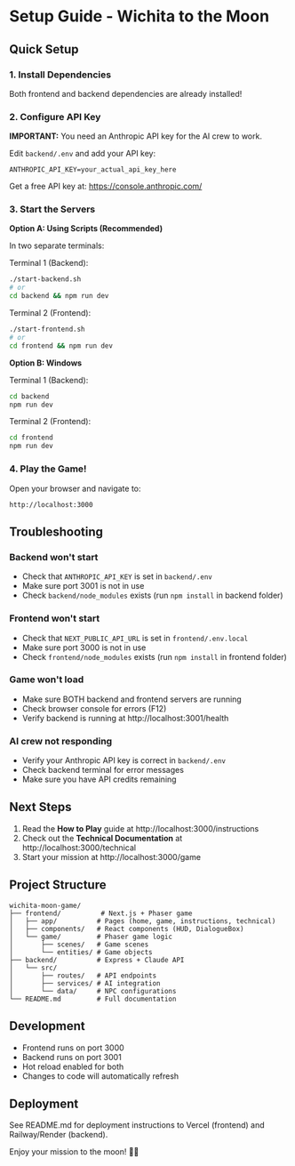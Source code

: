 # Setup Guide - Wichita to the Moon

## Quick Setup

### 1. Install Dependencies

Both frontend and backend dependencies are already installed!

### 2. Configure API Key

**IMPORTANT:** You need an Anthropic API key for the AI crew to work.

Edit `backend/.env` and add your API key:
```
ANTHROPIC_API_KEY=your_actual_api_key_here
```

Get a free API key at: https://console.anthropic.com/

### 3. Start the Servers

**Option A: Using Scripts (Recommended)**

In two separate terminals:

Terminal 1 (Backend):
```bash
./start-backend.sh
# or
cd backend && npm run dev
```

Terminal 2 (Frontend):
```bash
./start-frontend.sh
# or
cd frontend && npm run dev
```

**Option B: Windows**

Terminal 1 (Backend):
```cmd
cd backend
npm run dev
```

Terminal 2 (Frontend):
```cmd
cd frontend
npm run dev
```

### 4. Play the Game!

Open your browser and navigate to:
```
http://localhost:3000
```

## Troubleshooting

### Backend won't start
- Check that `ANTHROPIC_API_KEY` is set in `backend/.env`
- Make sure port 3001 is not in use
- Check `backend/node_modules` exists (run `npm install` in backend folder)

### Frontend won't start
- Check that `NEXT_PUBLIC_API_URL` is set in `frontend/.env.local`
- Make sure port 3000 is not in use
- Check `frontend/node_modules` exists (run `npm install` in frontend folder)

### Game won't load
- Make sure BOTH backend and frontend servers are running
- Check browser console for errors (F12)
- Verify backend is running at http://localhost:3001/health

### AI crew not responding
- Verify your Anthropic API key is correct in `backend/.env`
- Check backend terminal for error messages
- Make sure you have API credits remaining

## Next Steps

1. Read the **How to Play** guide at http://localhost:3000/instructions
2. Check out the **Technical Documentation** at http://localhost:3000/technical
3. Start your mission at http://localhost:3000/game

## Project Structure

```
wichita-moon-game/
├── frontend/          # Next.js + Phaser game
│   ├── app/          # Pages (home, game, instructions, technical)
│   ├── components/   # React components (HUD, DialogueBox)
│   └── game/         # Phaser game logic
│       ├── scenes/   # Game scenes
│       └── entities/ # Game objects
├── backend/          # Express + Claude API
│   └── src/
│       ├── routes/   # API endpoints
│       ├── services/ # AI integration
│       └── data/     # NPC configurations
└── README.md         # Full documentation
```

## Development

- Frontend runs on port 3000
- Backend runs on port 3001
- Hot reload enabled for both
- Changes to code will automatically refresh

## Deployment

See README.md for deployment instructions to Vercel (frontend) and Railway/Render (backend).

Enjoy your mission to the moon! 🚀🌙

